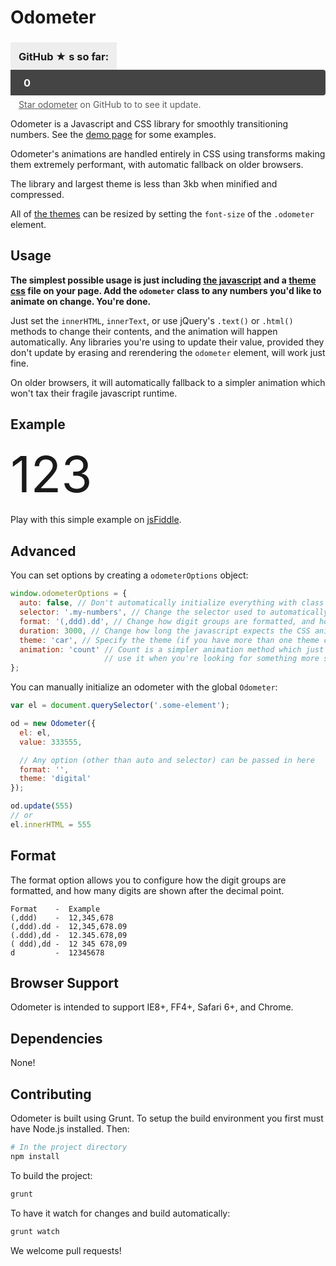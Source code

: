 Odometer
========

<style>
.odometer-github-stars {
  margin-bottom: 6px;
}
.odometer-github-stars .odometer-label {
  background: #eee;
  display: inline-block;
  padding: 15px 13px 13px;
  line-height: 1;
  vertical-align: middle;
  border-radius: 4px 0 0 4px;
}
.odometer-github-stars .odometer {
  background: #444;
  color: #fff;
  padding: 13px 21px 11px;
  margin: auto;
  line-height: 1 !important;
  border-radius: 0 4px 4px 0;
}
.odometer-github-stars + p {
  display: none;
}
.odometer-subtitle {
  padding-left: 13px;
  opacity: 0.7;
}
.odometer.odometer-theme-car {
  font-size: 80px;
  line-height: 100px;
}
</style>

<link rel="stylesheet" href="/odometer/themes/odometer-theme-minimal.css" />
<script>
  odometerOptions = { auto: false };
</script>
<link rel="stylesheet" href="/odometer/themes/odometer-theme-car.css" />
<script src="odometer.js"></script>
<script>
  $(function(){
    var starsOdometer = new Odometer({ el: $('.odometer-github-stars .odometer')[0], theme: 'minimal', value: '0' });
    starsOdometer.render()

    var exampleOdometerValue = 123456;
    var exampleOdometer = new Odometer({ el: $('.odometer-example')[0], theme: 'car', value: exampleOdometerValue });
    exampleOdometer.render()

    setInterval(function(){
      exampleOdometer.update(exampleOdometerValue++);
    }, 3000);

    var i = 0;
    var update = function() {
      $.ajax("https://api.github.com/repos/HubSpot/odometer", {
        cache: false,
        success: function(data){
          if (data.watchers_count)
            starsOdometer.update(data.watchers_count);
        },
        complete: function(xhr){
          remaining = xhr.getResponseHeader('X-RateLimit-Remaining');

          setTimeout(update, 1000 * (4 + Math.pow(1.1, (60 - remaining))));
        }
      });
    };

    setInterval(function(){
      // Github's limits reset every hour
      i = 0;
    }, 3600*1000);

    setTimeout(update, 1000);
  });
</script>

<h3 class="odometer-github-stars"><span class="odometer-label">GitHub ★ s so far:</span><div class="odometer">0</div></h3>
<div class="odometer-subtitle"><a href="http://github.com/HubSpot/odometer" target="_blank">Star odometer</a> on GitHub to to see it update.</div>

Odometer is a Javascript and CSS library for smoothly transitioning numbers.
See the [demo page](http://github.hubspot.com/odometer/docs/welcome) for some examples.

Odometer's animations are handled entirely in CSS using transforms making
them extremely performant, with automatic fallback on older browsers.

The library and largest theme is less than 3kb when minified and compressed.

All of [the themes](http://github.hubspot.com/odometer/api/themes/) can be resized by setting the `font-size` of the `.odometer` element.

Usage
-----

**The simplest possible usage is just including [the javascript](https://raw.github.com/HubSpot/odometer/v0.4.4/odometer.min.js) and a [theme css](http://github.hubspot.com/odometer/api/themes/)
file on your page.  Add the `odometer` class to any numbers you'd like to animate on change.  You're done.**

Just set the `innerHTML`, `innerText`, or use jQuery's `.text()` or `.html()` methods to change their contents, and the animation
will happen automatically.  Any libraries you're using to update their value, provided they don't update by erasing and rerendering
the `odometer` element, will work just fine.

On older browsers, it will automatically fallback to a simpler animation which won't tax their fragile javascript runtime.

Example
-------

<div class="odometer odometer-theme-car odometer-example">123</div>

Play with this simple example on [jsFiddle](http://jsfiddle.net/adamschwartz/rx6BQ/).

Advanced
--------

You can set options by creating a `odometerOptions` object:

```javascript
window.odometerOptions = {
  auto: false, // Don't automatically initialize everything with class 'odometer'
  selector: '.my-numbers', // Change the selector used to automatically find things to be animated
  format: '(,ddd).dd', // Change how digit groups are formatted, and how many digits are shown after the decimal point
  duration: 3000, // Change how long the javascript expects the CSS animation to take
  theme: 'car', // Specify the theme (if you have more than one theme css file on the page)
  animation: 'count' // Count is a simpler animation method which just increments the value,
                     // use it when you're looking for something more subtle.
};
```

You can manually initialize an odometer with the global `Odometer`:

```javascript
var el = document.querySelector('.some-element');

od = new Odometer({
  el: el,
  value: 333555,

  // Any option (other than auto and selector) can be passed in here
  format: '',
  theme: 'digital'
});

od.update(555)
// or
el.innerHTML = 555
```

Format
------

The format option allows you to configure how the digit groups are formatted,
and how many digits are shown after the decimal point.

    Format    -  Example
    (,ddd)    -  12,345,678
    (,ddd).dd -  12,345,678.09
    (.ddd),dd -  12.345.678,09
    ( ddd),dd -  12 345 678,09
    d         -  12345678

Browser Support
---------------

Odometer is intended to support IE8+, FF4+, Safari 6+, and Chrome.

Dependencies
------------

None!

Contributing
------------

Odometer is built using Grunt.  To setup the build environment you first
must have Node.js installed.  Then:

```bash
# In the project directory
npm install
```

To build the project:
```bash
grunt
```

To have it watch for changes and build automatically:
```bash
grunt watch
```

We welcome pull requests!
